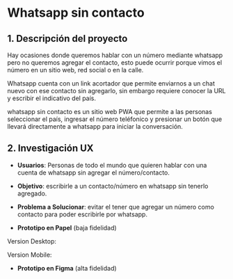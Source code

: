 
# Whatsapp sin contacto

## 1. Descripción del proyecto

  Hay ocasiones donde queremos hablar con un número mediante whatsapp pero no queremos agregar el contacto, esto puede ocurrir porque vimos el número en un sitio web, red social o en la calle.

  Whatsapp cuenta con un link acortador que permite enviarnos a un chat nuevo con ese contacto sin agregarlo, sin embargo requiere conocer la URL y escribir el indicativo del país.

  whatsapp sin contacto es un sitio web PWA que permite a las personas seleccionar el país, ingresar el número teléfonico y presionar un botón que llevará directamente a whatsapp para iniciar la conversación.

## 2. Investigación UX

- **Usuarios**: Personas de todo el mundo que quieren hablar con una cuenta de whatsapp sin agregar el número/contacto.
- **Objetivo**: escribirle a un contacto/número en whatsapp sin tenerlo agregado.
- **Problema a Solucionar**: evitar el tener que agregar un número como contacto para poder escribirle por whatsapp.

- **Prototipo en Papel** (baja fidelidad)

Version Desktop:


Version Mobile:


- **Prototipo en Figma** (alta fidelidad)